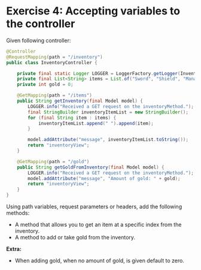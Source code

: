 # Exercise 4: Accepting variables to the controller

Given following controller:

```java
@Controller
@RequestMapping(path = "/inventory")
public class InventoryController {

    private final static Logger LOGGER = LoggerFactory.getLogger(InventoryController.class);
    private final List<String> items = List.of("Sword", "Shield", "Mana Potion");
    private int gold = 0;

    @GetMapping(path = "/items")
    public String getInventory(final Model model) {
        LOGGER.info("Received a GET request on the inventoryMethod.");
        final StringBuilder inventoryItemList = new StringBuilder();
        for (final String item : items) {
            inventoryItemList.append(" ").append(item);
        }

        model.addAttribute("message", inventoryItemList.toString());
        return "inventoryView";
    }

    @GetMapping(path = "/gold")
    public String getGoldFromInventory(final Model model) {
        LOGGER.info("Received a GET request on the inventoryMethod.");
        model.addAttribute("message", "Amount of gold: " + gold);
        return "inventoryView";
    }
}
```

Using path variables, request parameters or headers, add the following methods:

* A method that allows you to get an item at a specific index from the inventory.
* A method to add or take gold from the inventory.

**Extra:**

* When adding gold, when no amount of gold, is given default to zero.
